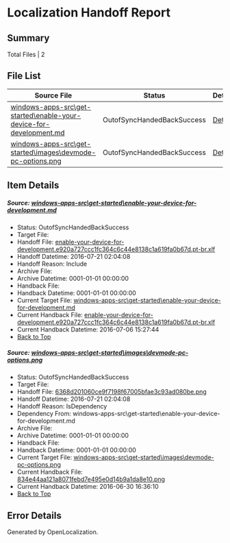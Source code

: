 # <a name='report-top'></a> Localization Handoff Report

## Summary
 Total Files | 2

## File List
 Source File | Status | Details 
 ----------- | ------ | ------- 
 [windows-apps-src\get-started\enable-your-device-for-development.md](https://github.com/Microsoft/windows-apps/blob/a9eb6eefdeb5fd2c5444906c74130d676794e7fb/windows-apps-src/get-started/enable-your-device-for-development.md) | OutofSyncHandedBackSuccess | [Details](#587cee03b98c203f985399b852461cd678ef4f6d2311)
 [windows-apps-src\get-started\images\devmode-pc-options.png](https://github.com/Microsoft/windows-apps/blob/a9eb6eefdeb5fd2c5444906c74130d676794e7fb/windows-apps-src/get-started/images/devmode-pc-options.png) | OutofSyncHandedBackSuccess | [Details](#6368d201060ce9f7198f67005bfae3c93ad080be2341)

## Item Details
##### <a name='587cee03b98c203f985399b852461cd678ef4f6d2311'></a> Source: [windows-apps-src\get-started\enable-your-device-for-development.md](https://github.com/Microsoft/windows-apps/blob/a9eb6eefdeb5fd2c5444906c74130d676794e7fb/windows-apps-src/get-started/enable-your-device-for-development.md)
* Status: OutofSyncHandedBackSuccess
* Target File: 
* Handoff File: [enable-your-device-for-development.e920a727ccc1fc364c6c44e8138c1a619fa0b67d.pt-br.xlf](https://github.com/Microsoft/WDG.handoff/blob/91f3256ff10ed45d631068f417bee17da6a8b8f8/ol-handoff/Microsoft/windows-apps.pt-br/master/enable-your-device-for-development.e920a727ccc1fc364c6c44e8138c1a619fa0b67d.pt-br.xlf)
* Handoff Datetime: 2016-07-21 02:04:08
* Handoff Reason: Include
* Archive File: 
* Archive Datetime: 0001-01-01 00:00:00
* Handback File: 
* Handback Datetime: 0001-01-01 00:00:00
* Current Target File: [windows-apps-src\get-started\enable-your-device-for-development.md](https://github.com/Microsoft/windows-apps.pt-br/blob/b7cc1700e5930854bd1f5cdef3b4a27520adc15a/windows-apps-src/get-started/enable-your-device-for-development.md)
* Current Handback File: [enable-your-device-for-development.e920a727ccc1fc364c6c44e8138c1a619fa0b67d.pt-br.xlf](https://github.com/Microsoft/WDG.handback/blob/7d943cc6c136850b0652613949438de118f8068c/ol-handback/Microsoft/windows-apps.pt-br/master/enable-your-device-for-development.e920a727ccc1fc364c6c44e8138c1a619fa0b67d.pt-br.xlf)
* Current Handback Datetime: 2016-07-06 15:27:44
* [Back to Top](#report-top)

##### <a name='6368d201060ce9f7198f67005bfae3c93ad080be2341'></a> Source: [windows-apps-src\get-started\images\devmode-pc-options.png](https://github.com/Microsoft/windows-apps/blob/a9eb6eefdeb5fd2c5444906c74130d676794e7fb/windows-apps-src/get-started/images/devmode-pc-options.png)
* Status: OutofSyncHandedBackSuccess
* Target File: 
* Handoff File: [6368d201060ce9f7198f67005bfae3c93ad080be.png](https://github.com/Microsoft/WDG.handoff/blob/91f3256ff10ed45d631068f417bee17da6a8b8f8/ol-handoff/Microsoft/windows-apps.pt-br/master/6368d201060ce9f7198f67005bfae3c93ad080be.png)
* Handoff Datetime: 2016-07-21 02:04:08
* Handoff Reason: IsDependency
* Dependency From: windows-apps-src\get-started\enable-your-device-for-development.md
* Archive File: 
* Archive Datetime: 0001-01-01 00:00:00
* Handback File: 
* Handback Datetime: 0001-01-01 00:00:00
* Current Target File: [windows-apps-src\get-started\images\devmode-pc-options.png](https://github.com/Microsoft/windows-apps.pt-br/blob/5c2e3c7f6b6cb49cc4534af63faad6e46f9f76c6/windows-apps-src/get-started/images/devmode-pc-options.png)
* Current Handback File: [834e44aa121a8071febd7e495e0d14b9a1da8e10.png](https://github.com/Microsoft/WDG.handback/blob/525223893699e6d23b5355f33b53a944c022f3d8/ol-handback/Microsoft/windows-apps.pt-br/master/834e44aa121a8071febd7e495e0d14b9a1da8e10.png)
* Current Handback Datetime: 2016-06-30 16:36:10
* [Back to Top](#report-top)


## Error Details

Generated by OpenLocalization.
